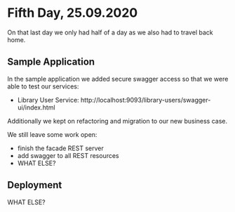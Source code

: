 # Fifth Day, 25.09.2020

On that last day we only had half of a day as we also had to travel back home.

## Sample Application
In the sample application we added secure swagger access so that we were able to test our services:
- Library User Service: http://localhost:9093/library-users/swagger-ui/index.html

Additionally we kept on refactoring and migration to our new business case.

We still leave some work open:
- finish the facade REST server
- add swagger to all REST resources
- WHAT ELSE?

## Deployment

WHAT ELSE?
